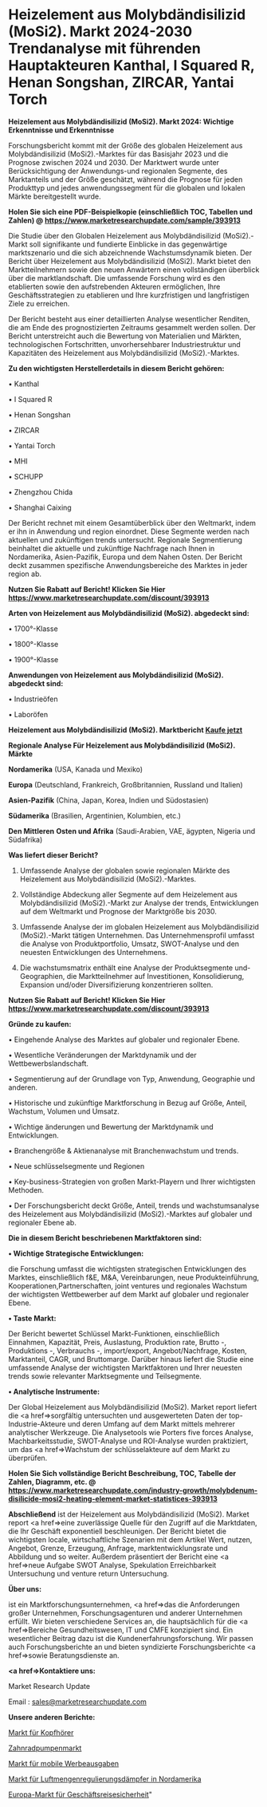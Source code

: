 # Heizelement aus Molybdändisilizid (MoSi2). Markt 2024-2030 Trendanalyse mit führenden Hauptakteuren Kanthal, I Squared R, Henan Songshan, ZIRCAR, Yantai Torch

<strong>Heizelement aus Molybdändisilizid (MoSi2). Markt 2024: Wichtige Erkenntnisse und Erkenntnisse</strong>

Forschungsbericht kommt mit der Größe des globalen Heizelement aus Molybdändisilizid (MoSi2).-Marktes für das Basisjahr 2023 und die Prognose zwischen 2024 und 2030. Der Marktwert wurde unter Berücksichtigung der Anwendungs-und regionalen Segmente, des Marktanteils und der Größe geschätzt, während die Prognose für jeden Produkttyp und jedes anwendungssegment für die globalen und lokalen Märkte bereitgestellt wurde.

<strong>Holen Sie sich eine PDF-Beispielkopie (einschließlich TOC, Tabellen und Zahlen) @
</strong><strong><a href=https://www.marketresearchupdate.com/sample/393913><strong>https://www.marketresearchupdate.com/sample/393913</u></font></a></strong></strong>

Die Studie über den Globalen Heizelement aus Molybdändisilizid (MoSi2).-Markt soll signifikante und fundierte Einblicke in das gegenwärtige marktszenario und die sich abzeichnende Wachstumsdynamik bieten. Der Bericht über Heizelement aus Molybdändisilizid (MoSi2). Markt bietet den Marktteilnehmern sowie den neuen Anwärtern einen vollständigen überblick über die marktlandschaft. Die umfassende Forschung wird es den etablierten sowie den aufstrebenden Akteuren ermöglichen, Ihre Geschäftsstrategien zu etablieren und Ihre kurzfristigen und langfristigen Ziele zu erreichen.

Der Bericht besteht aus einer detaillierten Analyse wesentlicher Renditen, die am Ende des prognostizierten Zeitraums gesammelt werden sollen. Der Bericht unterstreicht auch die Bewertung von Materialien und Märkten, technologischen Fortschritten, unvorhersehbarer Industriestruktur und Kapazitäten des Heizelement aus Molybdändisilizid (MoSi2).-Marktes.

<strong>Zu den wichtigsten Herstellerdetails in diesem Bericht gehören:</strong>

• Kanthal

• I Squared R

• Henan Songshan

• ZIRCAR

• Yantai Torch

• MHI

• SCHUPP

• Zhengzhou Chida

• Shanghai Caixing

Der Bericht rechnet mit einem Gesamtüberblick über den Weltmarkt, indem er ihn in Anwendung und region einordnet. Diese Segmente werden nach aktuellen und zukünftigen trends untersucht. Regionale Segmentierung beinhaltet die aktuelle und zukünftige Nachfrage nach Ihnen in Nordamerika, Asien-Pazifik, Europa und dem Nahen Osten. Der Bericht deckt zusammen spezifische Anwendungsbereiche des Marktes in jeder region ab.

<strong>Nutzen Sie Rabatt auf Bericht! Klicken Sie Hier
</strong><strong><a href=https://www.marketresearchupdate.com/discount/393913>https://www.marketresearchupdate.com/discount/393913</b></u></font></strong></a>

<strong>Arten von Heizelement aus Molybdändisilizid (MoSi2). abgedeckt sind:</strong>

• 1700°-Klasse

• 1800°-Klasse

• 1900°-Klasse

<strong>Anwendungen von Heizelement aus Molybdändisilizid (MoSi2). abgedeckt sind:</strong>

• Industrieöfen

• Laboröfen

<strong>Heizelement aus Molybdändisilizid (MoSi2). Marktbericht <a href=https://www.marketresearchupdate.com/buynow/393913>Kaufe jetzt</a></strong>

<strong>Regionale Analyse Für Heizelement aus Molybdändisilizid (MoSi2). Märkte</strong>

<strong>Nordamerika</strong> (USA, Kanada und Mexiko)

<strong>Europa</strong> (Deutschland, Frankreich, Großbritannien, Russland und Italien)

<strong>Asien-Pazifik</strong> (China, Japan, Korea, Indien und Südostasien)

<strong>Südamerika</strong> (Brasilien, Argentinien, Kolumbien, etc.)

<strong>Den Mittleren</strong> <strong>Osten und Afrika</strong> (Saudi-Arabien, VAE, ägypten, Nigeria und Südafrika)

<strong>Was liefert dieser Bericht?</strong>

1. Umfassende Analyse der globalen sowie regionalen Märkte des Heizelement aus Molybdändisilizid (MoSi2).-Marktes.

2. Vollständige Abdeckung aller Segmente auf dem Heizelement aus Molybdändisilizid (MoSi2).-Markt zur Analyse der trends, Entwicklungen auf dem Weltmarkt und Prognose der Marktgröße bis 2030.

3. Umfassende Analyse der im globalen Heizelement aus Molybdändisilizid (MoSi2).-Markt tätigen Unternehmen. Das Unternehmensprofil umfasst die Analyse von Produktportfolio, Umsatz, SWOT-Analyse und den neuesten Entwicklungen des Unternehmens.

4. Die wachstumsmatrix enthält eine Analyse der Produktsegmente und-Geographien, die Marktteilnehmer auf Investitionen, Konsolidierung, Expansion und/oder Diversifizierung konzentrieren sollten.

<strong>Nutzen Sie Rabatt auf Bericht! Klicken Sie Hier
</strong><strong><a href=https://www.marketresearchupdate.com/discount/393913>https://www.marketresearchupdate.com/discount/393913</b></u></font></strong></a>

<strong>Gründe zu kaufen:</strong>

• Eingehende Analyse des Marktes auf globaler und regionaler Ebene.

• Wesentliche Veränderungen der Marktdynamik und der Wettbewerbslandschaft.

• Segmentierung auf der Grundlage von Typ, Anwendung, Geographie und anderen.

• Historische und zukünftige Marktforschung in Bezug auf Größe, Anteil, Wachstum, Volumen und Umsatz.

• Wichtige änderungen und Bewertung der Marktdynamik und Entwicklungen.

• Branchengröße &amp; Aktienanalyse mit Branchenwachstum und trends.

• Neue schlüsselsegmente und Regionen

• Key-business-Strategien von großen Markt-Playern und Ihrer wichtigsten Methoden.

• Der Forschungsbericht deckt Größe, Anteil, trends und wachstumsanalyse des Heizelement aus Molybdändisilizid (MoSi2).-Marktes auf globaler und regionaler Ebene ab.

<strong>Die in diesem Bericht beschriebenen Marktfaktoren sind:</strong>

<strong>• Wichtige Strategische Entwicklungen:</strong>

die Forschung umfasst die wichtigsten strategischen Entwicklungen des Marktes, einschließlich f&amp;E, M&amp;A, Vereinbarungen, neue Produkteinführung, Kooperationen,Partnerschaften, joint ventures und regionales Wachstum der wichtigsten Wettbewerber auf dem Markt auf globaler und regionaler Ebene.

<strong>• Taste Markt:</strong>

Der Bericht bewertet Schlüssel Markt-Funktionen, einschließlich Einnahmen, Kapazität, Preis, Auslastung, Produktion rate, Brutto -, Produktions -, Verbrauchs -, import/export, Angebot/Nachfrage, Kosten, Marktanteil, CAGR, und Bruttomarge. Darüber hinaus liefert die Studie eine umfassende Analyse der wichtigsten Marktfaktoren und Ihrer neuesten trends sowie relevanter Marktsegmente und Teilsegmente.

<strong>• Analytische Instrumente:</strong>

Der Global Heizelement aus Molybdändisilizid (MoSi2). Market report liefert die <a href=>sorgf</a>ältig untersuchten und ausgewerteten Daten der top-Industrie-Akteure und deren Umfang auf dem Markt mittels mehrerer analytischer Werkzeuge. Die Analysetools wie Porters five forces Analyse, Machbarkeitsstudie, SWOT-Analyse und ROI-Analyse wurden praktiziert, um das <a href=>Wachstum</a> der schlüsselakteure auf dem Markt zu überprüfen.

<strong>Holen Sie Sich vollständige Bericht Beschreibung, TOC, Tabelle der Zahlen, Diagramm, etc. @ </strong><strong><a href=https://www.marketresearchupdate.com/industry-growth/molybdenum-disilicide-mosi2-heating-element-market-statistices-393913>https://www.marketresearchupdate.com/industry-growth/molybdenum-disilicide-mosi2-heating-element-market-statistices-393913</a></font></strong>

<strong>Abschließend</strong> ist der Heizelement aus Molybdändisilizid (MoSi2). Market report <a href=>eine</a> zuverlässige Quelle für den Zugriff auf die Marktdaten, die Ihr Geschäft exponentiell beschleunigen. Der Bericht bietet die wichtigsten locale, wirtschaftliche Szenarien mit dem Artikel Wert, nutzen, Angebot, Grenze, Erzeugung, Anfrage, marktentwicklungsrate und Abbildung und so weiter. Außerdem präsentiert der Bericht eine <a href=>neue</a> Aufgabe SWOT Analyse, Spekulation Erreichbarkeit Untersuchung und venture return Untersuchung.

<strong>Über uns:</strong>

 ist ein Marktforschungsunternehmen, <a href=>das</a> die Anforderungen großer Unternehmen, Forschungsagenturen und anderer Unternehmen erfüllt. Wir bieten verschiedene Services an, die hauptsächlich für die <a href=>Bereiche</a> Gesundheitswesen, IT und CMFE konzipiert sind. Ein wesentlicher Beitrag dazu ist die Kundenerfahrungsforschung. Wir passen auch Forschungsberichte an und bieten syndizierte Forschungsberichte <a href=>sowie</a> Beratungsdienste an.

<strong><a href=>Kontaktiere uns:</a></strong>

Market Research Update

Email : sales@marketresearchupdate.com

<strong>Unsere anderen Berichte:</strong>

<a href=https://www.linkedin.com/pulse/headphone-earphone-market-size-region-outlook>Markt für Kopfhörer</a>

<a href=https://www.linkedin.com/pulse/gear-pump-market-size-trends-consumption-future>Zahnradpumpenmarkt</a>

<a href=https://www.linkedin.com/pulse/mobile-ad-spending-market-outlooks-2023-size>Markt für mobile Werbeausgaben</a>

<a href=https://www.linkedin.com/pulse/north-america-air-volume-control-dampers-market-2023-huge>Markt für Luftmengenregulierungsdämpfer in Nordamerika</a>

<a href=https://www.linkedin.com/pulse/europe-corporate-travel-security-market-expecting-outstanding>Europa-Markt für Geschäftsreisesicherheit</a>"
